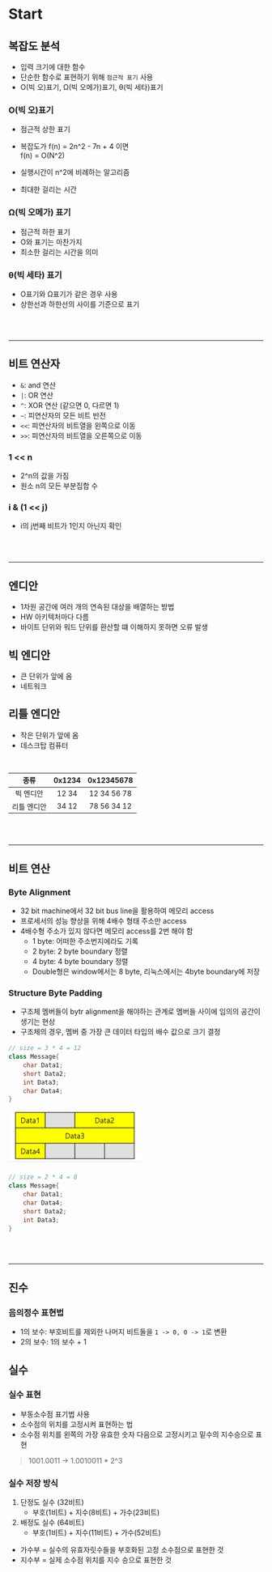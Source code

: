 # Start
## 복잡도 분석
- 입력 크기에 대한 함수
- 단순한 함수로 표현하기 위해 ```점근적 표기``` 사용
- O(빅 오)표기, Ω(빅 오메가)표기, θ(빅 세타)표기

### O(빅 오)표기
- 점근적 상한 표기
- 복잡도가 f(n) = 2n^2 - 7n + 4 이면
<br> f(n) = O(N^2)
  
- 실행시간이 n^2에 비례하는 알고리즘
- 최대한 걸리는 시간

### Ω(빅 오메가) 표기
- 점근적 하한 표기
- O와 표기는 마찬가지
- 최소한 걸리는 시간을 의미

### θ(빅 세타) 표기
- O표기와 Ω표기가 같은 경우 사용
- 상한선과 하한선의 사이를 기준으로 표기

<br>
<br>

---
## 비트 연산자
- ```&```: and 연산
- ```|```: OR 연산
- ```^```: XOR 연산 (같으면 0, 다르면 1)
- ```~```: 피연산자의 모든 비트 반전
- ```<<```: 피연산자의 비트열을 왼쪽으로 이동
- ```>>```: 피연산자의 비트열을 오른쪽으로 이동

### 1 << n
- 2^n의 값을 가짐
- 원소 n의 모든 부분집합 수

### i & (1 << j)
- i의 j번째 비트가 1인지 아닌지 확인

<br>
<br>

---

## 엔디안
- 1차원 공간에 여러 개의 연속된 대상을 배열하는 방법
- HW 아키텍처마다 다름
- 바이트 단위와 워드 단위를 환산할 떄 이해하지 못하면 오류 발생

## 빅 엔디안
- 큰 단위가 앞에 옴
- 네트워크


## 리틀 엔디안
- 작은 단위가 앞에 옴
- 데스크탑 컴퓨터

<br>

|종류|0x1234|0x12345678|
|:---:|:---:|:---:|
|빅 엔디안|12 34|12 34 56 78|
|리틀 엔디안|34 12|78 56 34 12|

<br>
<br>

---
## 비트 연산
### Byte Alignment
- 32 bit machine에서 32 bit bus line을 활용하여 메모리 access
- 프로세서의 성능 향상을 위해 4배수 형태 주소만 access
- 4배수형 주소가 있지 않다면 메모리 access를 2번 해야 함
    + 1 byte: 어떠한 주소번지에라도 기록
    + 2 byte: 2 byte boundary 정렬
    + 4 byte: 4 byte boundary 정렬
    + Double형은 window에서는 8 byte, 리눅스에서는 4byte boundary에 저장

### Structure Byte Padding
- 구조체 멤버들이 bytr alignment을 해야하는 관계로 멤버들 사이에 임의의 공간이 생기는 현상
- 구조체의 경우, 멤버 중 가장 큰 데이터 타입의 배수 값으로 크기 결정

```java
// size = 3 * 4 = 12
class Message{
	char Data1;
	short Data2;
	int Data3;
	char Data4;
}
```

![img.png](img.png)

```java
// size = 2 * 4 = 8
class Message{
	char Data1;
	char Data4;
	short Data2;
	int Data3;
}
```

<br>
<br>

---

## 진수
### 음의정수 표현법
- 1의 보수: 부호비트를 제외한 나머지 비트들을 ```1 -> 0, 0 -> 1```로 변환
- 2의 보수: 1의 보수 + 1

## 실수
### 실수 표현
- 부동소수점 표기법 사용
- 소수점의 위치를 고정시켜 표현하는 법
- 소수점 위치를 왼쪽의 가장 유효한 숫자 다음으로 고정시키고 밑수의 지수승으로 표현
> 1001.0011 -> 1.0010011 * 2^3

### 실수 저장 방식
1. 단정도 실수 (32비트)
    + 부호(1비트) + 지수(8비트) + 가수(23비트)
2. 배정도 실수 (64비트)
    + 부호(1비트) + 지수(11비트) + 가수(52비트)
    
- 가수부 = 실수의 유효자릿수들을 부호화된 고정 소수점으로 표현한 것
- 지수부 = 실제 소수점 위치를 지수 승으로 표현한 것